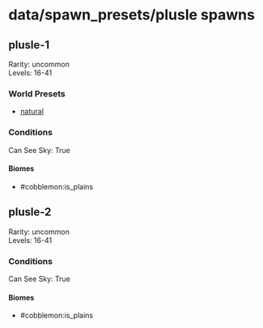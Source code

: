 # data/spawn_presets/plusle spawns  
  
## plusle-1  
Rarity: uncommon  
Levels: 16-41  
  
### World Presets  
* [natural](data/spawn_data/natural.md)  
  
### Conditions  
Can See Sky: True  
  
#### Biomes  
  * #cobblemon:is_plains
  
  
## plusle-2  
Rarity: uncommon  
Levels: 16-41  
  
### Conditions  
Can See Sky: True  
  
#### Biomes  
  * #cobblemon:is_plains
  
